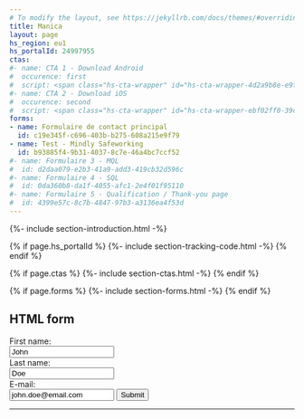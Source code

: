 ```yaml
---
# To modify the layout, see https://jekyllrb.com/docs/themes/#overriding-theme-defaults
title: Manica
layout: page
hs_region: eu1
hs_portalId: 24997955
ctas:
#- name: CTA 1 - Download Android
#  occurence: first
#  script: <span class="hs-cta-wrapper" id="hs-cta-wrapper-4d2a9b8e-e9fe-4ca5-816b-946ec9716dd4"><span class="hs-cta-node hs-cta-4d2a9b8e-e9fe-4ca5-816b-946ec9716dd4" id="hs-cta-4d2a9b8e-e9fe-4ca5-816b-946ec9716dd4"><!--[if lte IE 8]><div id="hs-cta-ie-element"></div><![endif]--><a href="https://hubspot-cta-redirect-eu1-prod.s3.amazonaws.com/cta/redirect/25969719/4d2a9b8e-e9fe-4ca5-816b-946ec9716dd4" ><img class="hs-cta-img" id="hs-cta-img-4d2a9b8e-e9fe-4ca5-816b-946ec9716dd4" style="border-width:0px;" src="https://hubspot-no-cache-eu1-prod.s3.amazonaws.com/cta/default/25969719/4d2a9b8e-e9fe-4ca5-816b-946ec9716dd4.png"  alt="Get it on Google Play"/></a></span><script charset="utf-8" src="https://js-eu1.hscta.net/cta/current.js"></script><script type="text/javascript"> hbspt.cta.load(25969719, '4d2a9b8e-e9fe-4ca5-816b-946ec9716dd4', {"useNewLoader":"true","region":"eu1"}); </script></span>
#- name: CTA 2 - Download iOS
#  occurence: second
#  script: <span class="hs-cta-wrapper" id="hs-cta-wrapper-ebf02ff0-39c9-4eaf-a8e5-0e68ac2f582d"><span class="hs-cta-node hs-cta-ebf02ff0-39c9-4eaf-a8e5-0e68ac2f582d" id="hs-cta-ebf02ff0-39c9-4eaf-a8e5-0e68ac2f582d"><!--[if lte IE 8]><div id="hs-cta-ie-element"></div><![endif]--><a href="https://hubspot-cta-redirect-eu1-prod.s3.amazonaws.com/cta/redirect/25969719/ebf02ff0-39c9-4eaf-a8e5-0e68ac2f582d" ><img class="hs-cta-img" id="hs-cta-img-ebf02ff0-39c9-4eaf-a8e5-0e68ac2f582d" style="border-width:0px;" src="https://hubspot-no-cache-eu1-prod.s3.amazonaws.com/cta/default/25969719/ebf02ff0-39c9-4eaf-a8e5-0e68ac2f582d.png"  alt="Download on the App Store"/></a></span><script charset="utf-8" src="https://js-eu1.hscta.net/cta/current.js"></script><script type="text/javascript"> hbspt.cta.load(25969719, 'ebf02ff0-39c9-4eaf-a8e5-0e68ac2f582d', {"useNewLoader":"true","region":"eu1"}); </script></span>
forms:
- name: Formulaire de contact principal
  id: c19e345f-c696-403b-b275-608a215e9f79
- name: Test - Mindly Safeworking
  id: b93885f4-9b31-4037-8c7e-46a4bc7ccf52
#- name: Formulaire 3 - MQL
#  id: d2daa079-e2b3-41a9-add3-419cb32d596c
#- name: Formulaire 4 - SQL
#  id: 0da360b8-da1f-4055-afc1-2e4f01f95110
#- name: Formulaire 5 - Qualification / Thank-you page
#  id: 4399e57c-8c7b-4847-97b3-a3136ea4f53d
---
```


<style>
#hsForm_c19e345f-c696-403b-b275-608a215e9f79 {background: red!important;}
</style>

{%- include section-introduction.html -%}

{% if page.hs_portalId %}
    {%- include section-tracking-code.html -%}
{% endif %}


{% if page.ctas %}
    {%- include section-ctas.html -%}
{% endif %}

{% if page.forms %}
    {%- include section-forms.html -%}
{% endif %}

<h2>HTML form</h2>

<form id="HTML form">
  <label for="firstname">First name:</label><br>
  <input type="text" id="firstname" name="firstname" value="John"><br>
  <label for="lastname">Last name:</label><br>
  <input type="text" id="lastname" name="lastname" value="Doe"><br>
  <label for="email">E-mail:</label><br>
  <input type="text" id="email" name="email" value="john.doe@email.com">
  <input type="submit" value="Submit">
</form>

<hr/>


<!-- Start of HubSpot Embed Code -->
<script type="text/javascript" id="hs-script-loader" async defer src="//js-eu1.hs-scripts.com/{{ page.hs_portalId }}.js"></script>
<!-- End of HubSpot Embed Code -->



<script charset="utf-8" type="text/javascript" src="//js-eu1.hsforms.net/forms/embed/v2.js"></script>
<script>
  hbspt.forms.create({
    region: "eu1",
    portalId: "24997955",
    formId: "b93885f4-9b31-4037-8c7e-46a4bc7ccf52"
  });
</script>